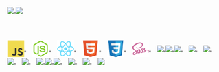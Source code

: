 <a href="https://github.com/giosepeluiz/github-readme-stats">
  <img align="center" height=180 src="https://github-readme-stats.vercel.app/api?username=giosepeluiz&show_icons=true&locale=pt-br&bg_color=1D1E21&title_color=FFAE34&border_color=FFAE34&text_color=FFFFFF&icon_color=EB0000" />
</a>
<a href="https://github.com/giosepeluiz/convoychat">
  <img align="center" height=180 src="https://github-readme-stats.vercel.app/api/top-langs/?username=giosepeluiz&layout=compact&locale=pt-br&bg_color=1D1E21&border_color=FFAE34&title_color=FFAE34&text_color=FFFFFF&icon_color=EB0000" />
</a>

<br><br>

<a href="https://github.com/giosepeluiz/github-readme-stats">
  <img align="center" height=40 src="https://raw.githubusercontent.com/devicons/devicon/9f4f5cdb393299a81125eb5127929ea7bfe42889/icons/javascript/javascript-original.svg" />
</a>
⠀
<a href="https://github.com/giosepeluiz/github-readme-stats">
  <img align="center" height=40 src="https://raw.githubusercontent.com/devicons/devicon/9f4f5cdb393299a81125eb5127929ea7bfe42889/icons/nodejs/nodejs-original.svg" />
</a>
⠀
<a href="https://github.com/giosepeluiz/github-readme-stats">
  <img align="center" height=40 src="https://raw.githubusercontent.com/devicons/devicon/9f4f5cdb393299a81125eb5127929ea7bfe42889/icons/react/react-original.svg" />
</a>
⠀
<a href="https://github.com/giosepeluiz/github-readme-stats">
  <img align="center" height=40 src="https://raw.githubusercontent.com/devicons/devicon/9f4f5cdb393299a81125eb5127929ea7bfe42889/icons/html5/html5-original.svg" />
</a>
⠀
<a href="https://github.com/giosepeluiz/github-readme-stats">
  <img align="center" height=40 src="https://raw.githubusercontent.com/devicons/devicon/9f4f5cdb393299a81125eb5127929ea7bfe42889/icons/css3/css3-original.svg" />
</a>
⠀
<a href="https://github.com/giosepeluiz/github-readme-stats">
  <img align="center" height=40 src="https://raw.githubusercontent.com/devicons/devicon/9f4f5cdb393299a81125eb5127929ea7bfe42889/icons/sass/sass-original.svg" />
</a>
⠀
<a href="https://github.com/giosepeluiz/github-readme-stats">
  <img align="center" height=20 src="https://i.pinimg.com/originals/fc/d0/30/fcd0300deb4fd92735c20a6ea91ec1ca.png" />
  <img align="center" height=20 src="https://i.pinimg.com/originals/fc/d0/30/fcd0300deb4fd92735c20a6ea91ec1ca.png" />
  <img align="center" height=20 src="https://i.pinimg.com/originals/fc/d0/30/fcd0300deb4fd92735c20a6ea91ec1ca.png" />
</a>
⠀
<a href="https://github.com/giosepeluiz/github-readme-stats">
  <img align="center" height=40 src="https://upload.wikimedia.org/wikipedia/commons/thumb/9/9a/Visual_Studio_Code_1.35_icon.svg/1024px-Visual_Studio_Code_1.35_icon.svg.png" />
</a>
⠀
<a href="https://github.com/giosepeluiz/github-readme-stats">
  <img align="center" height=40 src="https://raw.githubusercontent.com/microsoft/terminal/master/res/terminal.ico" />
</a>
⠀
<a href="https://github.com/giosepeluiz/github-readme-stats">
  <img align="center" height=40 src="https://images.squarespace-cdn.com/content/v1/57d128aad482e9cbbd02db5e/1578046235797-MCP6KPOLLF8NQNX07DW1/ke17ZwdGBToddI8pDm48kISUb3EsU-0MjSEihYgifUFZw-zPPgdn4jUwVcJE1ZvWEtT5uBSRWt4vQZAgTJucoTqqXjS3CfNDSuuf31e0tVEXiZB9OBSjUIbgh0g53R00w-JIArbwqKl5ni5feqAlPRur-lC0WofN0YB1wFg-ZW0/Affinity+Photo.png" />
</a>
⠀
<a href="https://github.com/giosepeluiz/github-readme-stats">
  <img align="center" height=40 src="https://images.squarespace-cdn.com/content/v1/57d128aad482e9cbbd02db5e/1578046235615-9XEWCKPYWGSQSDDDOLRW/ke17ZwdGBToddI8pDm48kISUb3EsU-0MjSEihYgifUFZw-zPPgdn4jUwVcJE1ZvWEtT5uBSRWt4vQZAgTJucoTqqXjS3CfNDSuuf31e0tVEXiZB9OBSjUIbgh0g53R00w-JIArbwqKl5ni5feqAlPRur-lC0WofN0YB1wFg-ZW0/Affinity+Designer.png" />
</a>
⠀
<a href="https://github.com/giosepeluiz/github-readme-stats">
  <img align="center" height=20 src="https://i.pinimg.com/originals/fc/d0/30/fcd0300deb4fd92735c20a6ea91ec1ca.png" />
  <img align="center" height=20 src="https://i.pinimg.com/originals/fc/d0/30/fcd0300deb4fd92735c20a6ea91ec1ca.png" />
  <img align="center" height=20 src="https://i.pinimg.com/originals/fc/d0/30/fcd0300deb4fd92735c20a6ea91ec1ca.png" />
</a>
⠀
<a href="https://facebook.com/giosepeluiz">
  <img align="center" height=40 src="https://image.flaticon.com/icons/png/512/1384/1384053.png" />
</a>
⠀
<a href="https://www.linkedin.com/in/giosepeluiz/">
  <img align="center" height=40 src="https://image.flaticon.com/icons/png/512/174/174857.png" />
</a>
⠀
<a href="https://www.reddit.com/u/giosepeluiz">
  <img align="center" height=40 src="https://image.flaticon.com/icons/png/512/1384/1384067.png" />
</a>
<br><br>
